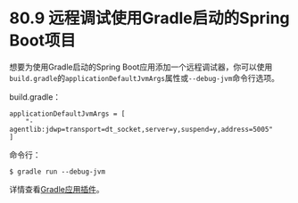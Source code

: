 # 80.9 远程调试使用Gradle启动的Spring Boot项目

想要为使用Gradle启动的Spring Boot应用添加一个远程调试器，你可以使用`build.gradle`的`applicationDefaultJvmArgs`属性或`--debug-jvm`命令行选项。

build.gradle：

```text
applicationDefaultJvmArgs = [
    "-agentlib:jdwp=transport=dt_socket,server=y,suspend=y,address=5005"
]
```

命令行：

```text
$ gradle run --debug-jvm
```

详情查看[Gradle应用插件](http://www.gradle.org/docs/current/userguide/application_plugin.html)。

